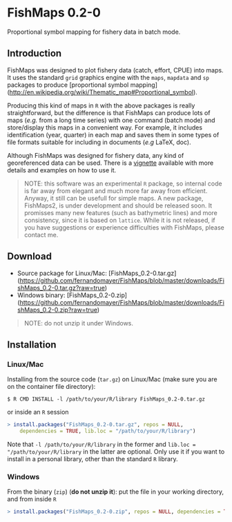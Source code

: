 # FishMaps 0.2-0

Proportional symbol mapping for fishery data in batch mode.

## Introduction

FishMaps was designed to plot fishery data (catch, effort, CPUE) into
maps. It uses the standard `grid` graphics engine with the `maps`, `mapdata` and `sp` packages to produce [proportional symbol mapping] (http://en.wikipedia.org/wiki/Thematic_map#Proportional_symbol).

Producing this kind of maps in `R` with the above packages is really straightforward, but the difference is that FishMaps can produce lots of maps (*e.g.* from a long time series) with one command (batch mode) and store/display this maps in a convenient way. For example, it includes identification (year, quarter) in each map and saves them in some types of file formats suitable for including in documents (*e.g* LaTeX, doc).

Although FishMaps was designed for fishery data, any kind of georeferenced data can be used. There is a [vignette](https://github.com/fernandomayer/FishMaps/blob/master/inst/doc/FishMaps_paper.pdf?raw=true) available with more details and examples on how to use it.

> NOTE: this software was an experimental `R` package, so internal code is far away from elegant and much more far away from efficient. Anyway, it still can be usefull for simple maps. A new package, FishMaps2, is under development and should be released soon. It promisses many new features (such as bathymetric lines) and more consistency, since it is based on `lattice`. While it is not released, if you have suggestions or experience difficulties with FishMaps, please contact me.

## Download

* Source package for Linux/Mac: [FishMaps_0.2-0.tar.gz] (https://github.com/fernandomayer/FishMaps/blob/master/downloads/FishMaps_0.2-0.tar.gz?raw=true)
* Windows binary: [FishMaps_0.2-0.zip] (https://github.com/fernandomayer/FishMaps/blob/master/downloads/FishMaps_0.2-0.zip?raw=true) 
> NOTE: do not unzip it under Windows.

## Installation

### Linux/Mac

Installing from the source code (`tar.gz`) on Linux/Mac (make sure you are on the container file directory):

```
$ R CMD INSTALL -l /path/to/your/R/library FishMaps_0.2-0.tar.gz
```

or inside an `R` session

```R
> install.packages("FishMaps_0.2-0.tar.gz", repos = NULL,
	dependencies = TRUE, lib.loc = "/path/to/your/R/library")
```

Note that `-l /path/to/your/R/library` in the former and `lib.loc = "/path/to/your/R/library` in the latter are optional. Only use it if you want to install in a personal library, other than the standard `R` library.

### Windows

From the binary (`zip`) (**do not unzip it**): put the file in your working directory, and from inside `R`

```R
> install.packages("FishMaps_0.2-0.zip", repos = NULL, dependencies = TRUE)
```

